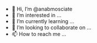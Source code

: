 - 👋 Hi, I’m @anabmosciate
- 👀 I’m interested in ...
- 🌱 I’m currently learning ...
- 💞️ I’m looking to collaborate on ...
- 📫 How to reach me ...

<!---
anabmosciate/anabmosciate is a ✨ special ✨ repository because its `README.md` (this file) appears on your GitHub profile.
You can click the Preview link to take a look at your changes.
--->
